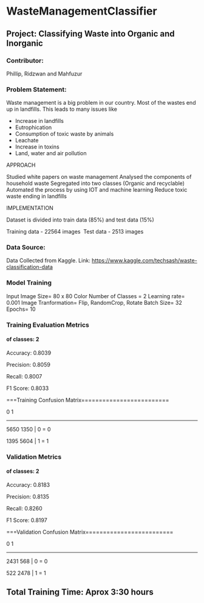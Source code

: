 # WasteManagementClassifier

## Project: Classifying Waste into Organic and Inorganic
### Contributor: 
Phillip, Ridzwan and Mahfuzur

### Problem Statement:
Waste management is a big problem in our country. Most of the wastes end up in landfills. This leads to many issues like

* Increase in landfills
* Eutrophication
* Consumption of toxic waste by animals
* Leachate
* Increase in toxins
* Land, water and air pollution

APPROACH


Studied white papers on waste management
Analysed the components of household waste
Segregated into two classes (Organic and recyclable)
Automated the process by using IOT and machine learning
Reduce toxic waste ending in landfills

IMPLEMENTATION


Dataset is divided into train data (85%) and test data (15%)  

Training data - 22564 images  Test data - 2513 images

### Data Source: 
Data Collected from Kaggle. Link: https://www.kaggle.com/techsash/waste-classification-data

### Model Training
Input Image Size= 80 x 80 Color
Number of Classes = 2
Learning rate= 0.001
Image Tranformation= Flip, RandomCrop, Rotate
Batch Size= 32
Epochs= 10

### Training Evaluation Metrics
 #### of classes:    2
 Accuracy:        0.8039
 
 Precision:       0.8059
 
 Recall:          0.8007
 
 F1 Score:        0.8033
 

===Training Confusion Matrix=========================

  0    1

-----------

5650 1350 | 0 = 0
 

1395 5604 | 1 = 1
 
 
 ### Validation Metrics
 #### of classes:    2

Accuracy:        0.8183

Precision:       0.8135

Recall:          0.8260

F1 Score:        0.8197
 
 ===Validation Confusion Matrix=========================

0    1

-----------

2431  568 | 0 = 0

522 2478 | 1 = 1

## Total Training Time: Aprox 3:30 hours

